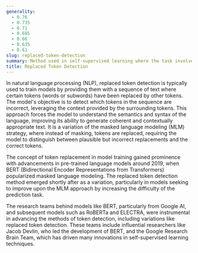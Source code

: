 ```yaml
---
generality:
  - 0.76
  - 0.735
  - 0.71
  - 0.685
  - 0.66
  - 0.635
  - 0.61
slug: replaced-token-detection
summary: Method used in self-supervised learning where the task involves identifying or predicting tokens that have been intentionally altered or replaced in a given sequence.
title: Replaced Token Detection
---
```


In natural language processing (NLP), replaced token detection is typically used to train models by providing them with a sequence of text where certain tokens (words or subwords) have been replaced by other tokens. The model's objective is to detect which tokens in the sequence are incorrect, leveraging the context provided by the surrounding tokens. This approach forces the model to understand the semantics and syntax of the language, improving its ability to generate coherent and contextually appropriate text. It is a variation of the masked language modeling (MLM) strategy, where instead of masking, tokens are replaced, requiring the model to distinguish between plausible but incorrect replacements and the correct tokens.

The concept of token replacement in model training gained prominence with advancements in pre-trained language models around 2019, when BERT (Bidirectional Encoder Representations from Transformers) popularized masked language modeling. The replaced token detection method emerged shortly after as a variation, particularly in models seeking to improve upon the MLM approach by increasing the difficulty of the prediction task.

The research teams behind models like BERT, particularly from Google AI, and subsequent models such as RoBERTa and ELECTRA, were instrumental in advancing the methods of token detection, including variations like replaced token detection. These teams include influential researchers like Jacob Devlin, who led the development of BERT, and the Google Research Brain Team, which has driven many innovations in self-supervised learning techniques.
